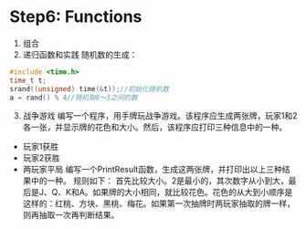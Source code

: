 # Step6: Functions
1. 组合
2. 递归函数和实践
随机数的生成：
```C
#include <time.h>
time_t t;
srand((unsigned) time(&t));//初始化随机数
a = rand() % 4//随机取0～3之间的数
```
3. 战争游戏
编写一个程序，用手牌玩战争游戏。该程序应生成两张牌，玩家1和2各一张，并显示牌的花色和大小。然后，该程序应打印三种信息中的一种。
- 玩家1获胜
- 玩家2获胜
- 两玩家平局
编写一个PrintResult函数，生成这两张牌，并打印出以上三种结果中的一种。
规则如下：
首先比较大小。2是最小的，其次数字从小到大，最后是J、Q、K和A。如果牌的大小相同，就比较花色。花色的从大到小顺序是这样的：红桃、方块、黑桃、梅花。如果第一次抽牌时两玩家抽取的牌一样，则再抽取一次再判断结果。